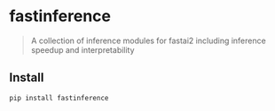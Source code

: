 # fastinference
> A collection of inference modules for fastai2 including inference speedup and interpretability


## Install

`pip install fastinference`
